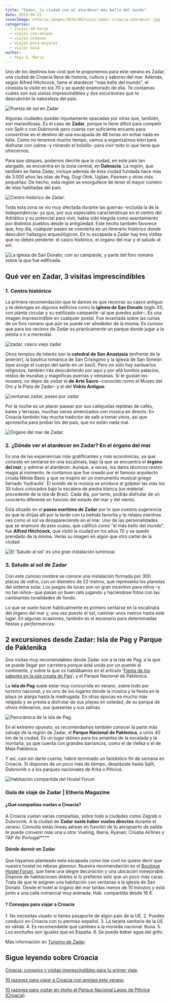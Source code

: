 ```yaml
---
title: "Zadar, la ciudad con el atardecer más bello del mundo"
date: 2019-06-21
coverImage: etheria_images/2019/06/viaje-zadar-croacia-atardecer.jpg
categories: 
  - viajes-48-horas
  - viajes-con-amigas
  - viajes-urbanos
  - viajes-para-mujeres
  - viajar-sola
author: 
  - Pepa G. Marin
---
```


Uno de los destinos low cost que te proponemos para este verano es Zadar, una ciudad de Croacia llena de historia, cultura y sabores del mar. Además, según Alfred Hitchcock, tiene el atardecer "más bello del mundo", el cineasta la visitó en los 70 y se quedó enamorado de ella. Te contamos cuáles son sus visitas imprescindibles y dos excursiones que te descubrirán la naturaleza del país.

![Puesta de sol en Zadar](etheria_images/2019/06/viaje-zadar-croacia-atardecer.jpg "La mejor puesta de sol del mundo, según Alfred Hitchcock. © Pepa García/Etheria Mag.")

Algunas ciudades quedan injustamente opacadas por otras que, también, son maravillosas. 
Es el caso de **Zadar**, porque lo tiene difícil para competir con Split o con Dubrovnik 
pero cuenta con suficiente encanto para convertirse en el destino de una escapada de 48 
horas sin echar nada en falta. Como no tenemos mucho tiempo, vamos a organizarnos bien 
para disfrutar con calma –y mirando el bolsillo– para vivir todo lo que tiene que 
ofrecernos. 

Para que ubiques, podemos decirte que la ciudad, en este país tan alargado, se encuentra 
en la zona central, en **Dalmacia**. La región, que también se llama Zadar, incluye 
además de esta ciudad fundada hace más de 3.000 años las islas de Pag, Dugi Otok, 
Ugljan, Pasman y otras más pequeñas. De hecho, esta región se enorgullece de tener el 
mayor número de islas habitadas del país. 

![Centro histórico de Zadar.](etheria_images/2019/06/viaje-zadar-croacia-pareja.jpg "Paseo relajado por el centro histórico de Zadar. © Pepa García/Etheria Mag.")

Toda esta zona se vio muy afectada durante las guerras –incluida la de la Independencia– 
ya que, por sus especiales características en el centro del Adriático y su potencial 
para vivir, había sido elegida como asentamiento por distintos pueblos desde la 
antigüedad. Este hecho también favorece que, hoy día, cualquier paseo se convierta en un 
itinerario histórico donde descubrir hallazgos arqueológicos. En tu escapada a Zadar hay 
tres visitas que no debes perderte: el casco histórico, el órgano del mar y el saludo al 
sol. 

![La iglesia de San Donato, con su campanile, y parte del foro romano sobre la que fue edificada.](etheria_images/2019/06/viaje-zadar-croacia-san-donato.jpg "Iglesia de San Donato y foro romano sobre el que fue edificada. © Pepa García/Etheria Mag.")

## Qué ver en Zadar, 3 visitas imprescindibles

### 1\. Centro histórico

La primera recomendación que te damos es que recorras su casco antiguo y te detengas en 
algunos edificios como la **iglesia de San Donato** (siglo XI), con planta circular y su 
estilizado campanile –al que puedes subir–. Es una imagen imprescindible en cualquier 
postal. Fue levantada sobre las ruinas de un foro romano que aún se puede ver alrededor 
de la misma. Es curioso que para los vecinos de Zadar es prácticamente un parque donde 
jugar a la pelota o ir a merendar. 

![zadar, casco viejo zadar](etheria_images/2019/06/viaje-zadar-croacia.jpg "Callejuelas de Zadar. © Pepa García/Etheria Mag.")

Otros templos de interés son la **catedral de San Anastasia** (enfrente de la anterior), 
la basílica románica de San Crisógono y la iglesia de San Simeón (que acoge el cuerpo 
del santo en un baúl). Pero no sólo hay santuarios religiosos, también irás descubriendo 
por aquí y por allá bonitos palacios, restos de murallas y magníficas puertas y 
ventanas. Si te gustan los museos, no dejes de visitar el **de Arte Sacro** –conocido 
como el Museo del Oro y la Plata de Zadar– y el del **Vidrio Antiguo**. 

![ventanas zadar, paseo por zadar](etheria_images/2019/06/viaje-zadar-croacia-ventana.jpg "Ventana del centro histórico de Zadar. © Pepa García/Etheria Mag.")

Por la noche es un placer pasear por sus callejuelas repletas de cafés, bares y 
terrazas, muchas veces amenizados con música en directo. En Croacia también hay mucha 
tradición de salir a tomar vinos, así que aprovecha para probar los del país, que no 
están nada mal. 

![Órgano del mar de Zadar.](etheria_images/2019/06/viaje-zadar-croacia-organo-mar.jpg "Órgano del mar de Zadar. © Pepa García/Etheria Mag.")

### 2\. ¿Dónde ver el atardecer en Zadar? En el órgano del mar

Es una de las experiencias más gratificantes y más económicas, ya que consiste en 
sentarse en una escalinata, bajo la que se encuentra el **órgano del mar**, y admirar el 
atardecer. Aunque, a veces, los datos técnicos resten magia al momento, te contamos que 
fue creado por el famoso arquitecto croata Nikola Basic y que se inspiró en un 
instrumento musical griego llamado 'hydraulis'. El sonido de la música se produce al 
golpear las olas los 35 tubos colocados bajo la escalera de piedra blanca (un material 
procedente de la isla de Brac). Cada día, por tanto, podrás disfrutar de un concierto 
diferente en función del estado del mar y del viento. 

Está situado en el **paseo marítimo de Zadar** por lo que nuestra sugerencia es que te 
dirijas allí por la tarde con tu bebida favorita y te relajes mientras ves como el sol 
va desapareciendo en el mar. Uno de las personalidades que se enamoró de este ocaso, que 
calificó como "el más bello del mundo", fue **Alfred Hitchcock**, que visitó la ciudad 
en los años 70 y se quedó prendado de la misma. Verás su imagen en algún que otro cartel 
de la ciudad. 

![El 'Saludo al sol' es una gran instalación luminosa.](etheria_images/2019/06/viaje-zadar-croacia-saludo-sol.jpg "El 'Saludo al sol' es una gran instalación luminosa. © Pepa García/Etheria Mag.")

### 3\. Saludo al sol de Zadar

Con este curioso nombre se conoce una instalación formada por 300 placas de vidrio, con 
un diámetro de 22 metros, que representa los planetas del sistema solar. Los juegos de 
luces son un gran incentivo para niños –y no tan niños– que pasan un buen rato jugando y 
haciéndose fotos con las cambiantes tonalidades de fondo. 

Lo que se suele hacer habitualmente es primero sentarse en la escalinata del órgano del 
mar y, una vez puesto el sol, caminar unos metros hasta este lugar. En algunas 
ocasiones, también es el escenario para determinadas fiestas y _performances_. 

## 2 excursiones desde Zadar: Isla de Pag y Parque de Paklenika

Dos visitas muy recomendables desde Zadar son a la isla de Pag, a la que se puede llegar 
por carretera porque está unida por un puente al continente, y sobre la que os 
hablábamos en el artículo '[Fiesta de los sabores en la isla croata de 
Pag](http://etheriamagazine.com/2018/08/16/fiesta-de-los-sabores-en-la-isla-croata-de-pag/)', 
y el Parque Nacional de Paklenica. 

La **isla de Pag** suele estar muy concurrida en verano, sobre todo por turismo 
nacional, y es uno de los lugares donde la música y la fiesta en la playa se alarga 
hasta la madrugada. En otras épocas es mucho más relajada y se presta a disfrutar de sus 
playas en soledad, de su parque de olivos milenarios, sus queserías y sus salinas. 

![Panorámica de la isla de Pag.](etheria_images/2018/08/Salina-pag-viaje-e1561018345122.jpg "Isla de Pag. © Pepa García/Etheria Mag.")

En el extremo opuesto, os recomendamos también conocer la parte más salvaje de la región 
de Zadar, el **Parque Nacional de Paklenica**, a unos 40 km de la ciudad. Es un lugar 
idóneo para los amantes de la escalada y la montaña, ya que cuenta con grandes 
barrancos, como el de Velika o el de Mala Paklenica. 

Y así, casi sin darte cuenta, habrá terminado un fantástico fin de semana en Croacia. Si 
dispones de un poco más de tiempo, desplázate hasta Split, Dubrovnik o a los parques 
nacionales de Krka o Plitvice. 

![Habitación compartida del Hostel Forum](etheria_images/2019/06/hostel-forum-zadar-naranja.jpg "© Boutique Hostel Forum.")

### Guía de viaje de Zadar | Etheria Magazine

#### ¿Qué compañías vuelan a Croacia?

A Croacia vuelan varias compañías, sobre todo a ciudades como Zagreb o Dubrovnik. A la 
ciudad de **Zadar suele haber vuelos directos** durante el verano. Consulta estas líneas 
aéreas en función de tu aeropuerto de salida te puede convenir más una u otra: Vueling, 
Iberia, Ryanair, Croatia Airlines y TAP Air Portugal**.** 

#### Dónde dormir en Zadar

Que hayamos planteado esta escapada como _low cost_ no quiere decir que nuestro hostel 
no rebose _glamour_. Nuestra recomendación es el [Boutique Hostel 
Forum](https://hostelforumzadar.com/en), que tiene una alegre decoración y una ubicación 
inmejorable. Dispone de habitaciones dobles si lo prefieres sólo que un poco más caras. 
Trata de que te asignen una habitación con ventanas a la iglesia de San Donato. Desde el 
hotel al órgano del mar tardas menos de 10 minutos y está junto a una calle comercial 
muy animada. Hab. compartida desde 16 €. 

#### ? Consejos para viajar a Croacia

1\. No necesitas visado si tienes pasaporte de algún país de la UE. 2\. Puedes conducir 
en Croacia con tu permiso español. 3\. La tarjeta sanitaria de la UE es válida. 4\. Es 
recomendable que cambies a la moneda nacional: Kuna. 5\. Los enchufes son iguales que en 
España. 6\. Se puede beber agua del grifo. 

Más información en [Turismo de Zadar](http://www.zadar.travel). 

## Sigue leyendo sobre Croacia

[Croacia: consejos y visitas imprescindibles para tu primer 
viaje](https://etheriamagazine.com/2021/01/22/viaje-a-croacia-como-organizar-que-ver-hacer/). 

[10 razones para viajar a Croacia con amigas este 
verano](https://etheriamagazine.com/2019/07/17/10-razones-para-viajar-con-amigas-a-croacia/). 

[10 razones para visitar en otoño el Parque Nacional Lagos de Plitvice 
(Croacia)](https://etheriamagazine.com/2018/10/05/10-razones-para-visitar-el-p-n-lagos-de-plitvice-croacia/).
